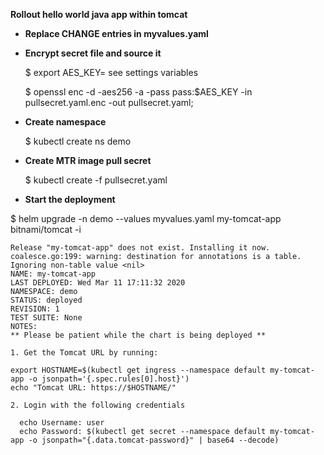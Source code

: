 **Rollout hello world java app within tomcat**

- **Replace CHANGE entries in myvalues.yaml**

- **Encrypt  secret file and source it**

    $ export AES_KEY= see settings variables

    $ openssl enc -d -aes256 -a -pass pass:$AES_KEY -in pullsecret.yaml.enc -out pullsecret.yaml;
    
- **Create namespace**

    $ kubectl create ns demo 

- **Create MTR image pull secret**

    $ kubectl create -f pullsecret.yaml

- **Start the deployment**

$ helm upgrade -n demo --values myvalues.yaml my-tomcat-app bitnami/tomcat -i

```
Release "my-tomcat-app" does not exist. Installing it now.
coalesce.go:199: warning: destination for annotations is a table. Ignoring non-table value <nil>
NAME: my-tomcat-app
LAST DEPLOYED: Wed Mar 11 17:11:32 2020
NAMESPACE: demo
STATUS: deployed
REVISION: 1
TEST SUITE: None
NOTES:
** Please be patient while the chart is being deployed **

1. Get the Tomcat URL by running:

export HOSTNAME=$(kubectl get ingress --namespace default my-tomcat-app -o jsonpath='{.spec.rules[0].host}')
echo "Tomcat URL: https://$HOSTNAME/"

2. Login with the following credentials

  echo Username: user
  echo Password: $(kubectl get secret --namespace default my-tomcat-app -o jsonpath="{.data.tomcat-password}" | base64 --decode)


```
